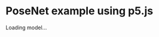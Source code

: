 <html>

<head>
  <meta charset="UTF-8">
  <title>PoseNet example using p5.js</title>

  <script src="p5.min.js"></script>
  <script src="p5.dom.min.js"></script>
  <script src="ml5.js" type="text/javascript"></script>
  <script src="p5.sound.js" type="text/javascript"></script>

</head>

<body>
  <h1>PoseNet example using p5.js</h1>
  <p id='status'>Loading model...</p>
  <script src="sketch.js"></script>
</body>

</html>

